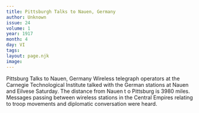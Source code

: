 ```yaml
---
title: Pittsburgh Talks to Nauen, Germany
author: Unknown
issue: 24
volume: 1
year: 1917
month: 4
day: VI
tags:
layout: page.njk
image:
---
```

Pittsburg Talks to Nauen, Germany   Wireless telegraph operators at the Carnegie Technological Institute talked with the German stations at Nauen and Eilvese Saturday. The distance from Nauen t o Pittsburg is 3980 miles. Messages passing between wireless stations in the Central Empires relating to troop movements and diplomatic conversation were heard.    
